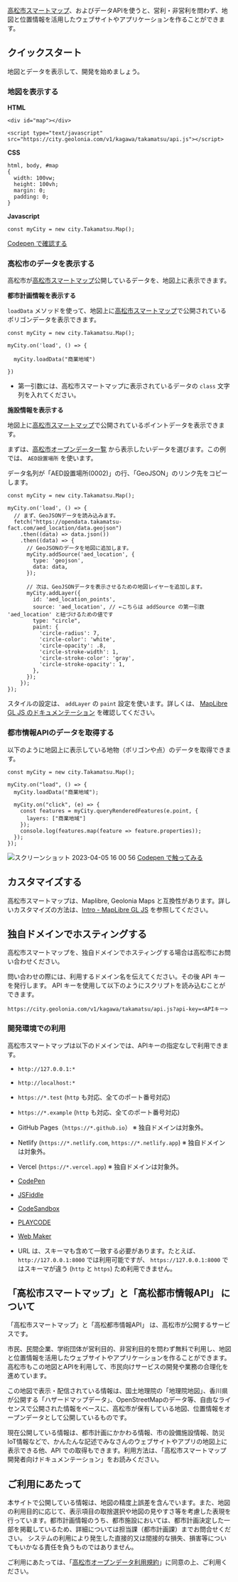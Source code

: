 [高松市スマートマップ](https://maps.takamatsu-fact.com/)、およびデータAPIを使うと、営利・非営利を問わず、地図と位置情報を活用したウェブサイトやアプリケーションを作ることができます。

## クイックスタート

地図とデータを表示して、開発を始めましょう。

### 地図を表示する

**HTML**

```
<div id="map"></div>

<script type="text/javascript" src="https://city.geolonia.com/v1/kagawa/takamatsu/api.js"></script>
```

**CSS**

```
html, body, #map
{
  width: 100vw;
  height: 100vh;
  margin: 0;
  padding: 0;
}
```

**Javascript**

```
const myCity = new city.Takamatsu.Map();
```

[Codepen で確認する](https://codepen.io/geolonia/pen/abaeMxg)

### 高松市のデータを表示する

高松市が[高松市スマートマップ](https://maps.takamatsu-fact.com/)公開しているデータを、地図上に表示できます。

**都市計画情報を表示する**

`loadData` メソッドを使って、地図上に[高松市スマートマップ](https://maps.takamatsu-fact.com/)で公開されているポリゴンデータを表示できます。

```
const myCity = new city.Takamatsu.Map();

myCity.on('load', () => {  
  
  myCity.loadData("商業地域")
    
})
```

* 第一引数には、高松市スマートマップに表示されているデータの `class` 文字列を入れてください。

**施設情報を表示する**

地図上に[高松市スマートマップ](https://maps.takamatsu-fact.com/)で公開されているポイントデータを表示できます。

まずは、[高松市オープンデータ一覧](https://github.com/takamatsu-city/opendata/#%E9%AB%98%E6%9D%BE%E5%B8%82%E3%82%AA%E3%83%BC%E3%83%97%E3%83%B3%E3%83%87%E3%83%BC%E3%82%BF) から表示したいデータを選びます。この例では、 `AED設置場所` を使います。

データ名列が「AED設置場所(0002)」の行、「GeoJSON」のリンク先をコピーします。

```
const myCity = new city.Takamatsu.Map();

myCity.on('load', () => {
  // まず、GeoJSONデータを読み込みます。
  fetch("https://opendata.takamatsu-fact.com/aed_location/data.geojson")
    .then((data) => data.json())
    .then((data) => {
      // GeoJSONのデータを地図に追加します。
      myCity.addSource('aed_location', {
        type: 'geojson',
        data: data,
      });

      // 次は、GeoJSONデータを表示させるための地図レイヤーを追加します。
      myCity.addLayer({
        id: 'aed_location_points',
        source: 'aed_location', // ←こちらは addSource の第一引数 'aed_location' と紐づけるための値です
        type: "circle",
        paint: {
          'circle-radius': 7,
          'circle-color': 'white',
          'circle-opacity': .8,
          'circle-stroke-width': 1,
          'circle-stroke-color': 'gray',
          'circle-stroke-opacity': 1,
        },
      });
    });
});
```

スタイルの設定は、 `addLayer` の `paint` 設定を使います。詳しくは、 [MapLibre GL JS のドキュメンテーション](https://maplibre.org/maplibre-gl-js-docs/style-spec/layers/#circle) を確認してください。


### 都市情報APIのデータを取得する

以下のように地図上に表示している地物（ポリゴンや点）のデータを取得できます。

```
const myCity = new city.Takamatsu.Map();

myCity.on("load", () => {
  myCity.loadData("商業地域");

  myCity.on("click", (e) => {
    const features = myCity.queryRenderedFeatures(e.point, {
      layers: ["商業地域"]
    });
    console.log(features.map(feature => feature.properties));
  });
});
```

![スクリーンショット 2023-04-05 16 00 56](https://user-images.githubusercontent.com/1124652/230005265-a76886d8-b38e-454a-89fb-461c4fa6560f.png)
[Codepen で触ってみる](https://codepen.io/geolonia/pen/yLxmwrx)

## カスタマイズする

高松市スマートマップは、Maplibre, Geolonia Maps と互換性があります。詳しいカスタマイズの方法は、[Intro - MapLibre GL JS](https://maplibre.org/maplibre-gl-js/docs/API/) を参照してください。

## 独自ドメインでホスティングする

高松市スマートマップを、独自ドメインでホスティングする場合は高松市にお問い合わせください。

問い合わせの際には、利用するドメイン名を伝えてください。その後 API キーを発行します。
API キーを使用して以下のようにスクリプトを読み込むことができます。

`https://city.geolonia.com/v1/kagawa/takamatsu/api.js?api-key=<APIキー>`


### 開発環境での利用

高松市スマートマップは以下のドメインでは、APIキーの指定なしで利用できます。

* `http://127.0.0.1:*`
* `http://localhost:*`
* `https://*.test` (`http` も対応、全てのポート番号対応)
* `https://*.example` (`http` も対応、全てのポート番号対応)
* GitHub Pages（`https://*.github.io`） ※ 独自ドメインは対象外。
* Netlify (`https://*.netlify.com`, `https://*.netlify.app`) ※ 独自ドメインは対象外。
* Vercel (`https://*.vercel.app`) ※ 独自ドメインは対象外。
* [CodePen](https://codepen.io/)
* [JSFiddle](https://jsfiddle.net/)
* [CodeSandbox](https://codesandbox.io/)
* [PLAYCODE](https://playcode.io)
* [Web Maker](https://webmaker.app)

* URL は、スキーマも含めて一致する必要があります。たとえば、`http://127.0.0.1:8000` では利用可能ですが、 `https://127.0.0.1:8000` ではスキーマが違う (`http` と `https`) ため利用できません。


## 「高松市スマートマップ」と「高松都市情報API」 について

「高松市スマートマップ」と「高松都市情報API」 は、高松市が公開するサービスです。

市民、民間企業、学術団体が営利目的、非営利目的を問わず無料で利用し、地図と位置情報を活用したウェブサイトやアプリケーションを作ることができます。高松市もこの地図とAPIを利用して、市民向けサービスの開発や業務の合理化を進めています。

この地図で表示・配信されている情報は、国土地理院の「地理院地図」、香川県が公開する「ハザードマップデータ」、OpenStreetMapのデータ等、自由なライセンスで公開された情報をベースに、高松市が保有している地図、位置情報をオープンデータとして公開しているものです。

現在公開している情報は、都市計画にかかわる情報、市の設備施設情報、防災IoT情報などで、かんたんな記述でみなさんのウェブサイトやアプリの地図上に表示できる他、API
での取得もできます。利用方法は、「高松市スマートマップ 開発者向けドキュメンテーション」をお読みください。

## ご利用にあたって

本サイトで公開している情報は、地図の精度上誤差を含んでいます。また、地図の利用目的に応じて、表示項目の取捨選択や地図の見やすさ等を考慮した表現を行っています。都市計画情報のうち、都市施設においては、都市計画決定した一部を掲載しているため、詳細については担当課（都市計画課）までお問合せください。
システムの利用により発生した直接的又は間接的な損失、損害等についてもいかなる責任を負うものではありません。

ご利用にあたっては、「[高松市オープンデータ利用規約](https://opendata.smartcity-takamatsu.jp/odp/tos/)」に同意の上、ご利用ください。
